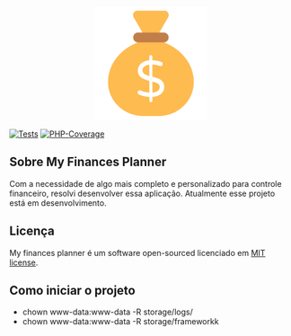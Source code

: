 <p align="center"><a href="https://laravel.com" target="_blank"><img src="./public/favicon.png" width="200" alt="Laravel Logo"></a></p>


[![Tests](https://github.com/Jhon-Henkel/my-finances-planner/actions/workflows/back-end-tests.yml/badge.svg)](https://github.com/Jhon-Henkel/my-finances-planner/actions/workflows/back-end-tests.yml)
[![PHP-Coverage](https://codecov.io/gh/Jhon-Henkel/my-finances-planner/branch/main/graph/badge.svg?token=ZWK28PWTZF)](https://codecov.io/gh/Jhon-Henkel/my-finances-planner)
## Sobre My Finances Planner

Com a necessidade de algo mais completo e personalizado para controle financeiro, resolvi desenvolver essa aplicação. Atualmente esse projeto está em desenvolvimento.

## Licença

My finances planner é um software open-sourced licenciado em [MIT license](https://opensource.org/licenses/MIT).

## Como iniciar o projeto
- chown www-data:www-data -R storage/logs/
- chown www-data:www-data -R storage/frameworkk